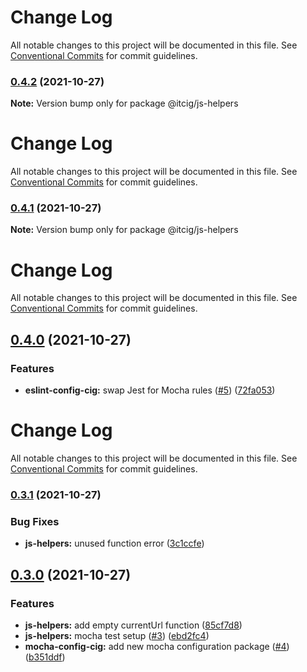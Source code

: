 # Change Log

All notable changes to this project will be documented in this file. See
[Conventional Commits](https://conventionalcommits.org) for commit guidelines.

### [0.4.2](https://github.com/itcig/itcig/compare/@itcig/js-helpers@0.4.1...@itcig/js-helpers@0.4.2) (2021-10-27)

**Note:** Version bump only for package @itcig/js-helpers

# Change Log

All notable changes to this project will be documented in this file. See
[Conventional Commits](https://conventionalcommits.org) for commit guidelines.

### [0.4.1](https://github.com/itcig/itcig/compare/@itcig/js-helpers@0.4.0...@itcig/js-helpers@0.4.1) (2021-10-27)

**Note:** Version bump only for package @itcig/js-helpers

# Change Log

All notable changes to this project will be documented in this file. See
[Conventional Commits](https://conventionalcommits.org) for commit guidelines.

## [0.4.0](https://github.com/itcig/itcig/compare/@itcig/js-helpers@0.3.1...@itcig/js-helpers@0.4.0) (2021-10-27)

### Features

- **eslint-config-cig:** swap Jest for Mocha rules
  ([#5](https://github.com/itcig/itcig/issues/5))
  ([72fa053](https://github.com/itcig/itcig/commit/72fa053df82989ac8f37b930d2aac75b1998d5b2))

# Change Log

All notable changes to this project will be documented in this file. See
[Conventional Commits](https://conventionalcommits.org) for commit guidelines.

### [0.3.1](https://github.com/itcig/itcig/compare/@itcig/js-helpers@0.3.0...@itcig/js-helpers@0.3.1) (2021-10-27)

### Bug Fixes

- **js-helpers:** unused function error
  ([3c1ccfe](https://github.com/itcig/itcig/commit/3c1ccfecb40175d610a96a886274936cf06a5e2d))

## [0.3.0](https://github.com/itcig/itcig/compare/@itcig/js-helpers@0.3.0...@itcig/js-helpers@0.3.0) (2021-10-27)

### Features

- **js-helpers:** add empty currentUrl function
  ([85cf7d8](https://github.com/itcig/itcig/commit/85cf7d833255d3229bf96c63c00c00f30e791bd6))
- **js-helpers:** mocha test setup
  ([#3](https://github.com/itcig/itcig/issues/3))
  ([ebd2fc4](https://github.com/itcig/itcig/commit/ebd2fc4a84ddfa151f7900c68831f971d14d5528))
- **mocha-config-cig:** add new mocha configuration package
  ([#4](https://github.com/itcig/itcig/issues/4))
  ([b351ddf](https://github.com/itcig/itcig/commit/b351ddf37b93bd6752c551560c6f5bd9b4416e9b))
